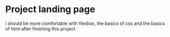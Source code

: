 # Project landing page

i should be more comfortable with flexbox, the basics of css and the basics of html after finishing this project.
